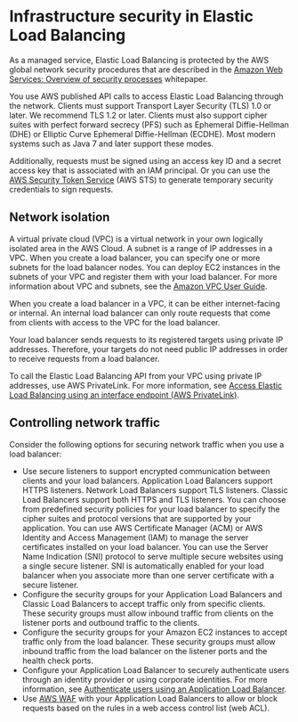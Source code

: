 # Infrastructure security in Elastic Load Balancing<a name="infrastructure-security"></a>

As a managed service, Elastic Load Balancing is protected by the AWS global network security procedures that are described in the [Amazon Web Services: Overview of security processes](https://d0.awsstatic.com/whitepapers/Security/AWS_Security_Whitepaper.pdf) whitepaper\.

You use AWS published API calls to access Elastic Load Balancing through the network\. Clients must support Transport Layer Security \(TLS\) 1\.0 or later\. We recommend TLS 1\.2 or later\. Clients must also support cipher suites with perfect forward secrecy \(PFS\) such as Ephemeral Diffie\-Hellman \(DHE\) or Elliptic Curve Ephemeral Diffie\-Hellman \(ECDHE\)\. Most modern systems such as Java 7 and later support these modes\.

Additionally, requests must be signed using an access key ID and a secret access key that is associated with an IAM principal\. Or you can use the [AWS Security Token Service](https://docs.aws.amazon.com/STS/latest/APIReference/Welcome.html) \(AWS STS\) to generate temporary security credentials to sign requests\.

## Network isolation<a name="network-isolation"></a>

A virtual private cloud \(VPC\) is a virtual network in your own logically isolated area in the AWS Cloud\. A subnet is a range of IP addresses in a VPC\. When you create a load balancer, you can specify one or more subnets for the load balancer nodes\. You can deploy EC2 instances in the subnets of your VPC and register them with your load balancer\. For more information about VPC and subnets, see the [Amazon VPC User Guide](https://docs.aws.amazon.com/vpc/latest/userguide/)\.

When you create a load balancer in a VPC, it can be either internet\-facing or internal\. An internal load balancer can only route requests that come from clients with access to the VPC for the load balancer\.

Your load balancer sends requests to its registered targets using private IP addresses\. Therefore, your targets do not need public IP addresses in order to receive requests from a load balancer\.

To call the Elastic Load Balancing API from your VPC using private IP addresses, use AWS PrivateLink\. For more information, see [Access Elastic Load Balancing using an interface endpoint \(AWS PrivateLink\)](load-balancer-vpc-endpoints.md)\.

## Controlling network traffic<a name="control-network-traffic"></a>

Consider the following options for securing network traffic when you use a load balancer:
+ Use secure listeners to support encrypted communication between clients and your load balancers\. Application Load Balancers support HTTPS listeners\. Network Load Balancers support TLS listeners\. Classic Load Balancers support both HTTPS and TLS listeners\. You can choose from predefined security policies for your load balancer to specify the cipher suites and protocol versions that are supported by your application\. You can use AWS Certificate Manager \(ACM\) or AWS Identity and Access Management \(IAM\) to manage the server certificates installed on your load balancer\. You can use the Server Name Indication \(SNI\) protocol to serve multiple secure websites using a single secure listener\. SNI is automatically enabled for your load balancer when you associate more than one server certificate with a secure listener\.
+ Configure the security groups for your Application Load Balancers and Classic Load Balancers to accept traffic only from specific clients\. These security groups must allow inbound traffic from clients on the listener ports and outbound traffic to the clients\.
+ Configure the security groups for your Amazon EC2 instances to accept traffic only from the load balancer\. These security groups must allow inbound traffic from the load balancer on the listener ports and the health check ports\.
+ Configure your Application Load Balancer to securely authenticate users through an identity provider or using corporate identities\. For more information, see [Authenticate users using an Application Load Balancer](https://docs.aws.amazon.com/elasticloadbalancing/latest/application/listener-authenticate-users.html)\.
+ Use [AWS WAF](https://docs.aws.amazon.com/waf/latest/developerguide/waf-chapter.html) with your Application Load Balancers to allow or block requests based on the rules in a web access control list \(web ACL\)\.